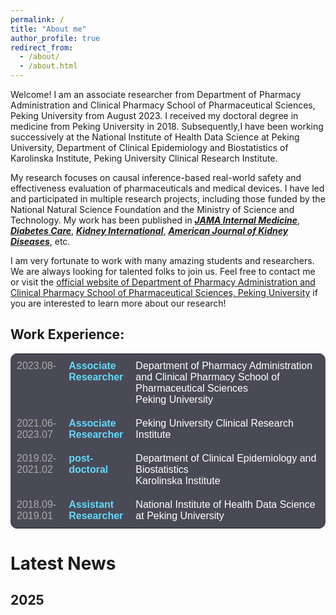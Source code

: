 ```yaml
---
permalink: /
title: "About me"
author_profile: true
redirect_from: 
  - /about/
  - /about.html
---
```



Welcome! I am an associate researcher from Department of Pharmacy Administration and Clinical Pharmacy School of Pharmaceutical Sciences, Peking University from August 2023. I received my doctoral degree in medicine from Peking University in 2018. Subsequently,I have been working successively at the National Institute of Health Data Science at Peking University, Department of Clinical Epidemiology and Biostatistics of Karolinska Institute, Peking University Clinical Research Institute.

My research focuses on causal inference-based real-world safety and effectiveness evaluation of pharmaceuticals and medical devices. I have led and participated in multiple research projects, including those funded by the National Natural Science Foundation and the Ministry of Science and Technology. My work has been published in [***JAMA Internal Medicine***](https://onlinelibrary.wiley.com/doi/10.1111/joim.13702), [***Diabetes Care***](https://diabetesjournals.org/care/article/43/12/2975/30864/Glycemic-Control-and-the-Risk-of-Acute-Kidney), [***Kidney International***](https://www.sciencedirect.com/science/article/pii/S0085253821010656?via%3Dihub), [***American Journal of Kidney Diseases***](https://www.sciencedirect.com/science/article/pii/S0272638623006285?via%3Dihub), etc.

I am very fortunate to work with many amazing students and researchers. We are always looking for talented folks to join us. Feel free to contact me or visit the [official website of Department of Pharmacy Administration and Clinical Pharmacy School of Pharmaceutical Sciences, Peking University](http://dpacp.sps.bjmu.edu.cn/index.htm) if you are interested to learn more about our research!

Work Experience:
---
<table style="width: 100%; background-color: rgba(30, 30, 46, 0.8); color: white; font-family: Arial, sans-serif; border-collapse: collapse; border: none; border-radius: 10px; overflow: hidden;">
  <tr>
    <td style="width: 10%; padding: 10px; vertical-align: top; color: #aaaaaa;border: none;">
      2023.08-
    </td>
    <td style="width: 20%; padding: 10px; vertical-align: top;border: none;">
      <strong style="color: #61dafb;">Associate Researcher</strong>
    </td>
    <td style="width: 70%; padding: 10px; vertical-align: top;border: none;">
      Department of Pharmacy Administration and Clinical Pharmacy School of Pharmaceutical Sciences<br>
      Peking University
    </td>
  </tr>
  <tr>
    <td style="width: 10%; padding: 10px; vertical-align: top; color: #aaaaaa;border: none;">
      2021.06-2023.07
    </td>
    <td style="width: 20%; padding: 10px; vertical-align: top;border: none;">
      <strong style="color: #61dafb;">Associate Researcher</strong>
    </td>
    <td style="width: 70%; padding: 10px; vertical-align: top;border: none;">
      Peking University Clinical Research Institute
    </td>
  </tr>
  <tr>
    <td style="width: 10%; padding: 10px; vertical-align: top; color: #aaaaaa;border: none;">
      2019.02-2021.02
    </td>
    <td style="width: 20%; padding: 10px; vertical-align: top;border: none;">
      <strong style="color: #61dafb;">post-doctoral</strong>
    </td>
    <td style="width: 70%; padding: 10px; vertical-align: top;border: none;">
      Department of Clinical Epidemiology and Biostatistics<br>
      Karolinska Institute
    </td>
  </tr>
  <tr>
    <td style="width: 10%; padding: 10px; vertical-align: top; color: #aaaaaa;border: none;">
      2018.09-2019.01
    </td>
    <td style="width: 20%; padding: 10px; vertical-align: top;border: none;">
      <strong style="color: #61dafb;">Assistant Researcher</strong>
    </td>
    <td style="width: 70%; padding: 10px; vertical-align: top;border: none;">
      National Institute of Health Data Science at Peking University
    </td>
  </tr>
</table>




Latest News
===

2025
---

